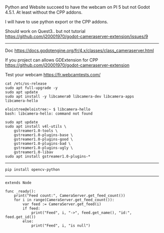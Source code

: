 Python and Website succeed to have the webcam on PI 5 but not Godot 4.5.1.
At least without the CPP addons.

I will have to use python export or the CPP addons.


Should work on Quest3.. but not tutorial
https://github.com/j20001970/godot-cameraserver-extension/issues/9

------------

Doc
https://docs.godotengine.org/fr/4.x/classes/class_cameraserver.html

If you project can allows GDExtension for CPP
https://github.com/j20001970/godot-cameraserver-extension

Test your webcam
https://fr.webcamtests.com/


```
cat /etc/os-release
sudo apt full-upgrade -y
sudo apt update
sudo apt install -y libcamera0 libcamera-dev libcamera-apps
libcamera-hello
```

```
eloistree@eloistree:~ $ libcamera-hello
bash: libcamera-hello: command not found
```

```
sudo apt update
sudo apt install v4l-utils \
    gstreamer1.0-tools \
    gstreamer1.0-plugins-base \
    gstreamer1.0-plugins-good \
    gstreamer1.0-plugins-bad \
    gstreamer1.0-plugins-ugly \
    gstreamer1.0-libav
sudo apt install gstreamer1.0-plugins-*
```


------------


```
pip install opencv-python
```


---------------

```
extends Node

func _ready():
	print("Feed count:", CameraServer.get_feed_count())
	for i in range(CameraServer.get_feed_count()):
		var feed := CameraServer.get_feed(i)
		if feed:
			print("Feed", i, "->", feed.get_name(), "id:", feed.get_id())
		else:
			print("Feed", i, "is null")

```



